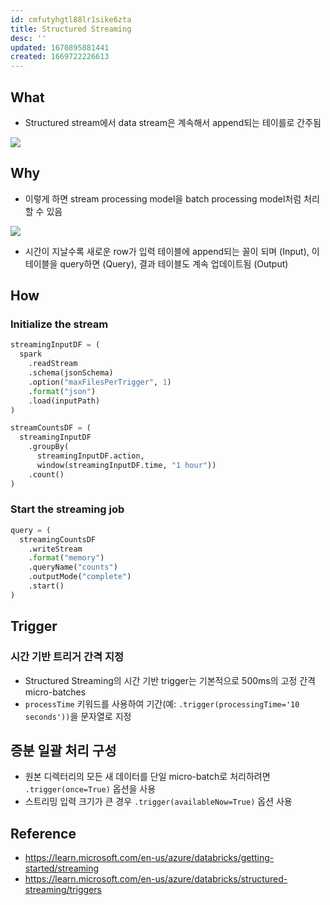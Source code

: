 ```yaml
---
id: cmfutyhgtl88lr1sike6zta
title: Structured Streaming
desc: ''
updated: 1670895881441
created: 1669722226613
---
```


## What

- Structured stream에서 data stream은 계속해서 append되는 테이를로 간주됨

![](https://learn.microsoft.com/en-us/azure/databricks/_static/images/getting-started/gsasg-spark-streaming-workflow.png)

## Why

- 이렇게 하면 stream processing model을 batch processing model처럼 처리할 수 있음

![](https://learn.microsoft.com/en-us/azure/databricks/_static/images/getting-started/gsasg-spark-streaming-model.png)

- 시간이 지날수록 새로운 row가 입력 테이블에 append되는 꼴이 되며 (Input), 이 테이블을 query하면 (Query), 결과 테이블도 계속 업데이트됨 (Output)

## How

### Initialize the stream
```python
streamingInputDF = (
  spark
    .readStream
    .schema(jsonSchema)
    .option("maxFilesPerTrigger", 1)
    .format("json")
    .load(inputPath)
)

streamCountsDF = (
  streamingInputDF
    .groupBy(
      streamingInputDF.action,
      window(streamingInputDF.time, "1 hour"))
    .count()
)
```

### Start the streaming job
```python
query = (
  streamingCountsDF
    .writeStream
    .format("memory")
    .queryName("counts")
    .outputMode("complete")
    .start()
)
```

## Trigger

### 시간 기반 트리거 간격 지정
- Structured Streaming의 시간 기반 trigger는 기본적으로 500ms의 고정 간격 micro-batches
- `processTime` 키워드를 사용하여 기간(예: `.trigger(processingTime='10 seconds'))`을 문자열로 지정

## 증분 일괄 처리 구성
- 원본 디렉터리의 모든 새 데이터를 단일 micro-batch로 처리하려면 `.trigger(once=True)` 옵션을 사용
- 스트리밍 입력 크기가 큰 경우 `.trigger(availableNow=True)` 옵션 사용

## Reference
- https://learn.microsoft.com/en-us/azure/databricks/getting-started/streaming
- https://learn.microsoft.com/en-us/azure/databricks/structured-streaming/triggers